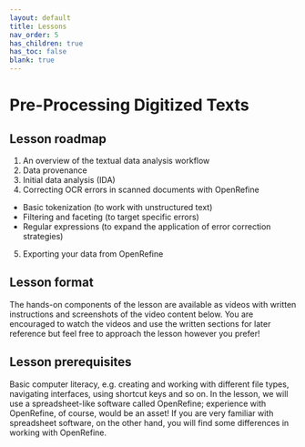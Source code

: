 ```yaml
---
layout: default
title: Lessons
nav_order: 5
has_children: true
has_toc: false
blank: true
---
```


# Pre-Processing Digitized Texts

## Lesson roadmap

1. An overview of the textual data analysis workflow
2. Data provenance
3. Initial data analysis (IDA)
4. Correcting OCR errors in scanned documents with OpenRefine
  * Basic tokenization (to work with unstructured text)
  * Filtering and faceting (to target specific errors)
  * Regular expressions (to expand the application of error correction strategies)
5. Exporting your data from OpenRefine

## Lesson format

The hands-on components of the lesson are available as videos with written instructions and screenshots of the video content below. You are encouraged to watch the videos and use the written sections for later reference but feel free to approach the lesson however you prefer!

## Lesson prerequisites

Basic computer literacy, e.g. creating and working with different file types, navigating interfaces, using shortcut keys and so on. In the lesson, we will use a spreadsheet-like software called OpenRefine; experience with OpenRefine, of course, would be an asset! If you are very familiar with spreadsheet software, on the other hand, you will find some differences in working with OpenRefine.

